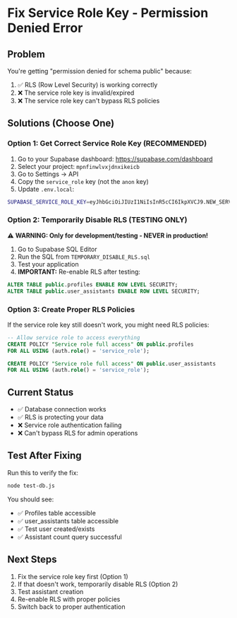# Fix Service Role Key - Permission Denied Error

## Problem
You're getting "permission denied for schema public" because:
1. ✅ RLS (Row Level Security) is working correctly  
2. ❌ The service role key is invalid/expired
3. ❌ The service role key can't bypass RLS policies

## Solutions (Choose One)

### Option 1: Get Correct Service Role Key (RECOMMENDED)
1. Go to your Supabase dashboard: https://supabase.com/dashboard
2. Select your project: `mpnfinwlvxjdnxikeicb`
3. Go to Settings → API
4. Copy the `service_role` key (not the `anon` key)
5. Update `.env.local`:
```bash
SUPABASE_SERVICE_ROLE_KEY=eyJhbGciOiJIUzI1NiIsInR5cCI6IkpXVCJ9.NEW_SERVICE_ROLE_KEY_HERE
```

### Option 2: Temporarily Disable RLS (TESTING ONLY)
⚠️ **WARNING: Only for development/testing - NEVER in production!**

1. Go to Supabase SQL Editor
2. Run the SQL from `TEMPORARY_DISABLE_RLS.sql`
3. Test your application
4. **IMPORTANT:** Re-enable RLS after testing:
```sql
ALTER TABLE public.profiles ENABLE ROW LEVEL SECURITY;
ALTER TABLE public.user_assistants ENABLE ROW LEVEL SECURITY;
```

### Option 3: Create Proper RLS Policies
If the service role key still doesn't work, you might need RLS policies:

```sql
-- Allow service role to access everything
CREATE POLICY "Service role full access" ON public.profiles
FOR ALL USING (auth.role() = 'service_role');

CREATE POLICY "Service role full access" ON public.user_assistants  
FOR ALL USING (auth.role() = 'service_role');
```

## Current Status
- ✅ Database connection works
- ✅ RLS is protecting your data
- ❌ Service role authentication failing
- ❌ Can't bypass RLS for admin operations

## Test After Fixing
Run this to verify the fix:
```bash
node test-db.js
```

You should see:
- ✅ Profiles table accessible
- ✅ user_assistants table accessible  
- ✅ Test user created/exists
- ✅ Assistant count query successful

## Next Steps
1. Fix the service role key first (Option 1)
2. If that doesn't work, temporarily disable RLS (Option 2) 
3. Test assistant creation
4. Re-enable RLS with proper policies
5. Switch back to proper authentication